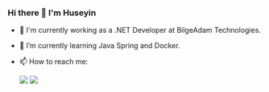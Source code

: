 ### Hi there 👋 I'm Huseyin

 - 🔭 I'm currently working as a .NET Developer at BilgeAdam Technologies.
 - 🌱 I’m currently learning Java Spring and Docker.
-  📫 How to reach me:

    <a href="https://www.linkedin.com/in/huseyin-ceylan/"><img src="https://img.shields.io/badge/LinkedIn-0077B5?style=for-the-badge&logo=linkedin&logoColor=white"><img></a>
    <a href="mailto: huseyinceylantr@gmail.com"><img src="https://img.shields.io/badge/Gmail-D14836?style=for-the-badge&logo=gmail&logoColor=white"><img></a>
     
<!--
**hsyncyln/hsyncyln** is a ✨ _special_ ✨ repository because its `README.md` (this file) appears on your GitHub profile.

Here are some ideas to get you started:

- 🔭 I’m currently working on ...
- 🌱 I’m currently learning ...
- 👯 I’m looking to collaborate on ...
- 🤔 I’m looking for help with ...
- 💬 Ask me about ...
- 📫 How to reach me: ...
- 😄 Pronouns: ...
- ⚡ Fun fact: ...
-->
